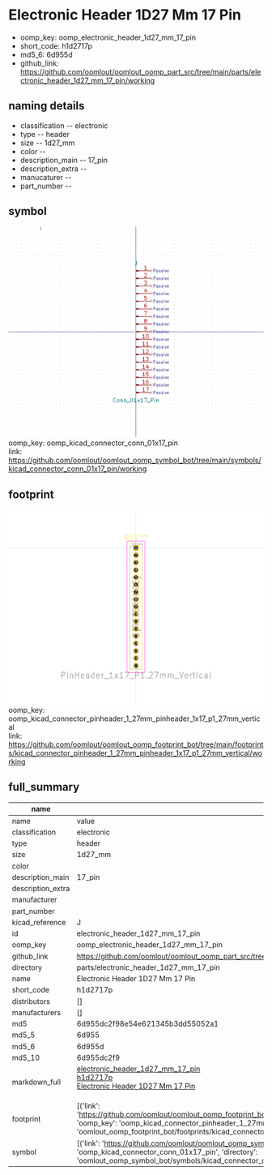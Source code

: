 # Electronic Header 1D27 Mm 17 Pin

  
* oomp_key: oomp_electronic_header_1d27_mm_17_pin 
* short_code: h1d2717p
* md5_6: 6d955d  
* github_link: https://github.com/oomlout/oomlout_oomp_part_src/tree/main/parts/electronic_header_1d27_mm_17_pin/working  
## naming details
* classification -- electronic
* type -- header
* size -- 1d27_mm
* color -- 
* description_main -- 17_pin
* description_extra -- 
* manucaturer -- 
* part_number -- 



## symbol

![](symbol/0/working/working_600.png)  
oomp_key: oomp_kicad_connector_conn_01x17_pin  
link: https://github.com/oomlout/oomlout_oomp_symbol_bot/tree/main/symbols/kicad_connector_conn_01x17_pin/working  

## footprint

![](footprint/0/working/working_600.png)  
oomp_key: oomp_kicad_connector_pinheader_1_27mm_pinheader_1x17_p1_27mm_vertical  
link: https://github.com/oomlout/oomlout_oomp_footprint_bot/tree/main/footprints/kicad_connector_pinheader_1_27mm_pinheader_1x17_p1_27mm_vertical/working  

## full_summary
| name | value | 
| --- | --- | 
| name | value | 
| classification | electronic | 
| type | header | 
| size | 1d27_mm | 
| color |  | 
| description_main | 17_pin | 
| description_extra |  | 
| manufacturer |  | 
| part_number |  | 
| kicad_reference | J | 
| id | electronic_header_1d27_mm_17_pin | 
| oomp_key | oomp_electronic_header_1d27_mm_17_pin | 
| github_link | https://github.com/oomlout/oomlout_oomp_part_src/tree/main/parts/electronic_header_1d27_mm_17_pin/working | 
| directory | parts/electronic_header_1d27_mm_17_pin | 
| name | Electronic Header 1D27 Mm 17 Pin | 
| short_code | h1d2717p | 
| distributors | [] | 
| manufacturers | [] | 
| md5 | 6d955dc2f98e54e621345b3dd55052a1 | 
| md5_5 | 6d955 | 
| md5_6 | 6d955d | 
| md5_10 | 6d955dc2f9 | 
| markdown_full | [electronic_header_1d27_mm_17_pin](https://github.com/oomlout/oomlout_oomp_part_src/tree/main/parts/electronic_header_1d27_mm_17_pin/working)<br>[h1d2717p](https://github.com/oomlout/oomlout_oomp_part_src/tree/main/parts/electronic_header_1d27_mm_17_pin/working)<br>[Electronic Header 1D27 Mm 17 Pin](https://github.com/oomlout/oomlout_oomp_part_src/tree/main/parts/electronic_header_1d27_mm_17_pin/working)<br><br> | 
| footprint | [{'link': 'https://github.com/oomlout/oomlout_oomp_footprint_bot/tree/main/foootprntss/kicad_connector_pinheader_1_27mm_pinheader_1x17_p1_27mm_vertical', 'oomp_key': 'oomp_kicad_connector_pinheader_1_27mm_pinheader_1x17_p1_27mm_vertical', 'directory': 'oomlout_oomp_footprint_bot/footprints/kicad_connector_pinheader_1_27mm_pinheader_1x17_p1_27mm_vertical//working/working.kicad_mod'}] | 
| symbol | [{'link': 'https://github.com/oomlout/oomlout_oomp_symbol_bot/tree/main/symbols/kicad_connector_conn_01x17_pin', 'oomp_key': 'oomp_kicad_connector_conn_01x17_pin', 'directory': 'oomlout_oomp_symbol_bot/symbols/kicad_connector_conn_01x17_pin//working/working.kicad_sym'}] | 

